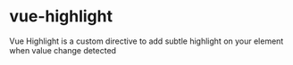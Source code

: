 # vue-highlight
Vue Highlight is a custom directive to add subtle highlight on your element when value change detected
